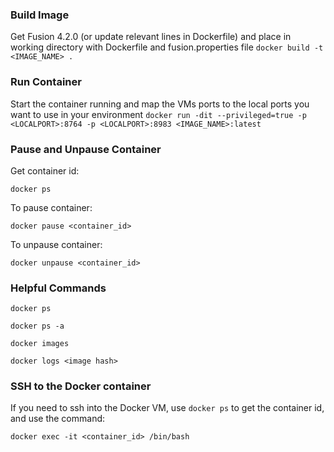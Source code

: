 ### Build Image
Get Fusion 4.2.0 (or update relevant lines in Dockerfile) and place in working directory with Dockerfile and fusion.properties file
`docker build -t <IMAGE_NAME> .`


### Run Container
Start the container running and map the VMs ports to the local ports you want to use in your environment
`docker run -dit --privileged=true -p <LOCALPORT>:8764 -p <LOCALPORT>:8983 <IMAGE_NAME>:latest`


### Pause and Unpause Container

Get container id:

`docker ps`

To pause container:

`docker pause <container_id>`

To unpause container:

`docker unpause <container_id>`


### Helpful Commands

`docker ps`

`docker ps -a`

`docker images`

`docker logs <image hash>`



### SSH to the Docker container
If you need to ssh into the Docker VM, use `docker ps` to get the container id,
and use the command:

`docker exec -it <container_id> /bin/bash`


